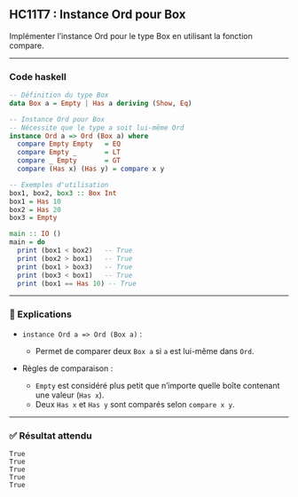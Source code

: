 ## HC11T7 : Instance Ord pour Box

Implémenter l’instance Ord pour le type Box en utilisant la fonction compare.

---

### Code haskell 

```haskell
-- Définition du type Box
data Box a = Empty | Has a deriving (Show, Eq)

-- Instance Ord pour Box
-- Nécessite que le type a soit lui-même Ord
instance Ord a => Ord (Box a) where
  compare Empty Empty   = EQ
  compare Empty _       = LT
  compare _ Empty       = GT
  compare (Has x) (Has y) = compare x y

-- Exemples d'utilisation
box1, box2, box3 :: Box Int
box1 = Has 10
box2 = Has 20
box3 = Empty

main :: IO ()
main = do
  print (box1 < box2)   -- True
  print (box2 > box1)   -- True
  print (box1 > box3)   -- True
  print (box3 < box1)   -- True
  print (box1 == Has 10) -- True
```

---

### 🔎 Explications

* `instance Ord a => Ord (Box a)` :

  * Permet de comparer deux `Box a` si `a` est lui-même dans `Ord`.
* Règles de comparaison :

  * `Empty` est considéré plus petit que n’importe quelle boîte contenant une valeur (`Has x`).
  * Deux `Has x` et `Has y` sont comparés selon `compare x y`.

---

### ✅ Résultat attendu

```
True
True
True
True
True
```
